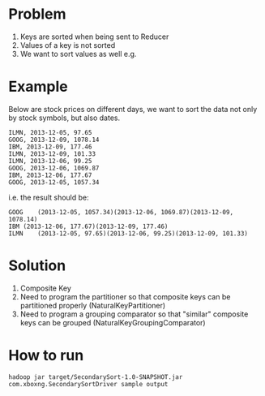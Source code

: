# Problem
1. Keys are sorted when being sent to Reducer
1. Values of a key is not sorted
1. We want to sort values as well e.g.

# Example
Below are stock prices on different days, we want to sort the data not only by stock symbols, but also dates.
```
ILMN, 2013-12-05, 97.65
GOOG, 2013-12-09, 1078.14
IBM, 2013-12-09, 177.46
ILMN, 2013-12-09, 101.33
ILMN, 2013-12-06, 99.25
GOOG, 2013-12-06, 1069.87
IBM, 2013-12-06, 177.67
GOOG, 2013-12-05, 1057.34
```
i.e. the result should be:
```
GOOG	(2013-12-05, 1057.34)(2013-12-06, 1069.87)(2013-12-09, 1078.14)
IBM	(2013-12-06, 177.67)(2013-12-09, 177.46)
ILMN	(2013-12-05, 97.65)(2013-12-06, 99.25)(2013-12-09, 101.33)
```

# Solution
1. Composite Key
1. Need to program the partitioner so that composite keys can be partitioned properly (NaturalKeyPartitioner)
1. Need to program a grouping comparator so that "similar" composite keys can be grouped (NaturalKeyGroupingComparator)

# How to run
```
hadoop jar target/SecondarySort-1.0-SNAPSHOT.jar com.xboxng.SecondarySortDriver sample output
```
